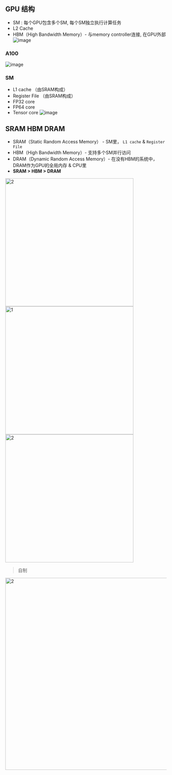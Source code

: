 ## GPU 结构
- SM : 每个GPU包含多个SM, 每个SM独立执行计算任务
- L2 Cache
- HBM（High Bandwidth Memory）- 与memory controller连接, 在GPU外部
![image](https://github.com/hinswhale/AI-Learning/assets/22999866/4d6c59d6-ebbd-4857-9c0c-b0c6311b3576)

### A100
![image](https://github.com/hinswhale/AI-Learning/assets/22999866/eddd26a2-2a4d-4fd9-b7d4-12a60482d95c)

### SM
- L1 cache （由SRAM构成）
- Register File （由SRAM构成）
- FP32 core
- FP64 core
- Tensor core
![image](https://github.com/hinswhale/AI-Learning/assets/22999866/b0818c7d-9f7e-4b8a-bd0b-53798d60864b)

## SRAM HBM  DRAM
- SRAM（Static Random Access Memory） - SM里， `L1 cache` &  `Register File `
- HBM（High Bandwidth Memory）- 支持多个SM并行访问
- DRAM（Dynamic Random Access Memory）- 在没有HBM的系统中，DRAM作为GPU的全局内存 & CPU里
- **SRAM > HBM > DRAM**
<img width="400" length="500" alt="2" src="https://github.com/hinswhale/AI-Learning/assets/22999866/fe65144a-7810-4eca-91ed-39235c902369">


<img width="400" length="500" alt="1" src="https://github.com/hinswhale/AI-Learning/assets/22999866/1b8cffef-f3a6-4a82-8ed5-6a618823cfc3">

<img width="400" length="500" alt="2" src="https://github.com/hinswhale/AI-Learning/assets/22999866/4deecb4d-54f3-4966-82d3-1b25b82027a0">


> 自制
<img width="600" length="800" alt="2" src="https://github.com/hinswhale/AI-Learning/assets/22999866/041c5dc9-690f-4394-b8b2-385e54833e94">

